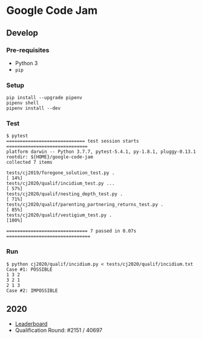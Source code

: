 # Google Code Jam

## Develop

### Pre-requisites

- Python 3
- `pip`

### Setup

```console
pip install --upgrade pipenv
pipenv shell
pipenv install --dev
```

### Test

```console
$ pytest
============================= test session starts ==============================
platform darwin -- Python 3.7.7, pytest-5.4.1, py-1.8.1, pluggy-0.13.1
rootdir: ${HOME}/google-code-jam
collected 7 items

tests/cj2019/foregone_solution_test.py .                                 [ 14%]
tests/cj2020/qualif/incidium_test.py ...                                 [ 57%]
tests/cj2020/qualif/nesting_depth_test.py .                              [ 71%]
tests/cj2020/qualif/parenting_partnering_returns_test.py .               [ 85%]
tests/cj2020/qualif/vestigium_test.py .                                  [100%]

============================== 7 passed in 0.07s ===============================
```

### Run

```console
$ python cj2020/qualif/incidium.py < tests/cj2020/qualif/incidium.txt
Case #1: POSSIBLE
1 3 2
3 2 1
2 1 3
Case #2: IMPOSSIBLE
```

## 2020

- [Leaderboard](https://codingcompetitions.withgoogle.com/codejam/round/000000000019fd27)
- Qualification Round: #2151 / 40697
